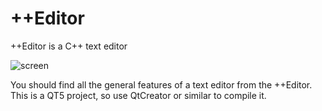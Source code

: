 # ++Editor
++Editor is a C++ text editor

![screen](https://user-images.githubusercontent.com/29865797/80912107-67adf380-8d43-11ea-9013-eb9b601829c2.jpg)

You should find all the general features of a text editor from the ++Editor.
This is a QT5 project, so use QtCreator or similar to compile it.
